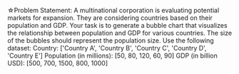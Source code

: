☆Problem Statement:
A multinational corporation is evaluating potential markets for expansion.
They are considering countries based on their population and GDP.
Your task is to generate a bubble chart that visualizes the relationship
between population and GDP for various countries.
The size of the bubbles should represent the population size.
Use the following dataset:
Country: ['Country A', 'Country B', 'Country C', 'Country D', 'Country E']
Population (in millions): [50, 80, 120, 60, 90]
GDP (in billion USD): [500, 700, 1500, 800, 1000]
